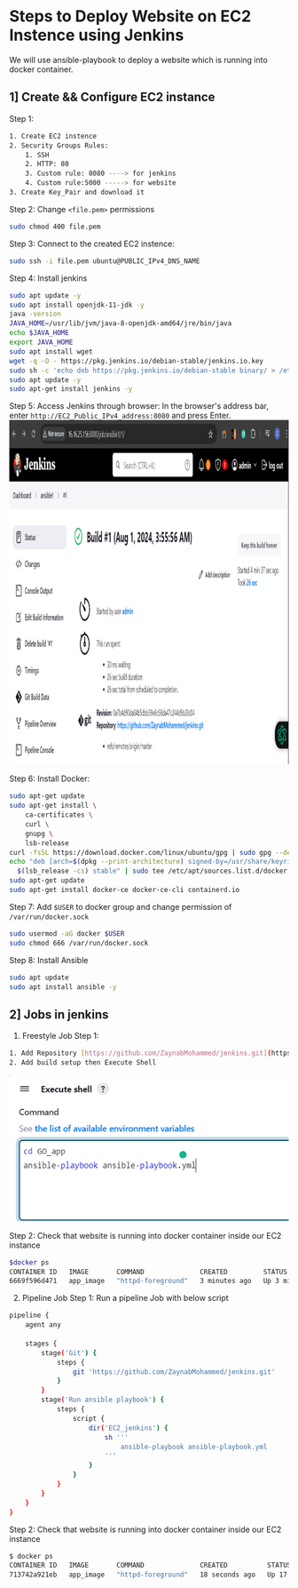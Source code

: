 # Steps to Deploy Website on EC2 Instence using Jenkins
We will use ansible-playbook to deploy a website which is running into docker container.
## 1] Create && Configure EC2 instance
Step 1:
```bash
1. Create EC2 instence
2. Security Groups Rules:
    1. SSH
    2. HTTP: 80
    3. Custom rule: 8080 ----> for jenkins
    4. Custom rule:5000 -----> for website
3. Create Key_Pair and download it
```
Step 2:
Change `<file.pem>` permissions
```bash
sudo chmod 400 file.pem
```
Step 3:
Connect to the created EC2 instence:
```bash
sudo ssh -i file.pem ubuntu@PUBLIC_IPv4_DNS_NAME
```
Step 4:
Install jenkins
```bash
sudo apt update -y
sudo apt install openjdk-11-jdk -y
java -version
JAVA_HOME=/usr/lib/jvm/java-8-openjdk-amd64/jre/bin/java
echo $JAVA_HOME
export JAVA_HOME
sudo apt install wget 
wget -q -O - https://pkg.jenkins.io/debian-stable/jenkins.io.key
sudo sh -c 'echo deb https://pkg.jenkins.io/debian-stable binary/ > /etc/apt/sources.list.d/jenkins.list'
sudo apt update -y 
sudo apt-get install jenkins -y
```
Step 5:
Access Jenkins through browser:
In the browser's address bar, enter `http://EC2_Public_IPv4_address:8080` and press Enter.
<img src="https://github.com/ZaynabMohammed/jenkins/blob/master/EC2_jenkins/2.PNG" width="700" height="620" >

Step 6:
Install Docker:
```bash
sudo apt-get update
sudo apt-get install \
    ca-certificates \
    curl \
    gnupg \
    lsb-release
curl -fsSL https://download.docker.com/linux/ubuntu/gpg | sudo gpg --dearmor -o /usr/share/keyrings/docker-archive-keyring.gpg
echo "deb [arch=$(dpkg --print-architecture) signed-by=/usr/share/keyrings/docker-archive-keyring.gpg] https://download.docker.com/linux/ubuntu \
  $(lsb_release -cs) stable" | sudo tee /etc/apt/sources.list.d/docker.list > /dev/null
sudo apt-get update
sudo apt-get install docker-ce docker-ce-cli containerd.io
```
Step 7:
Add `$USER` to docker group and change permission of `/var/run/docker.sock`
```bash
sudo usermod -aG docker $USER
sudo chmod 666 /var/run/docker.sock
```
Step 8:
Install Ansible
```bash
sudo apt update
sudo apt install ansible -y
```
## 2] Jobs in jenkins
1. Freestyle Job
Step 1:
```bash   
1. Add Repository [https://github.com/ZaynabMohammed/jenkins.git](https://github.com/ZaynabMohammed/jenkins.git), in Source Code Management
2. Add build setup then Execute Shell 
```
![1](1.PNG)

Step 2:
Check that website is running into docker container inside our EC2 instance
```bash
$docker ps
CONTAINER ID   IMAGE       COMMAND              CREATED         STATUS         PORTS                                               NAMES
6669f596d471   app_image   "httpd-foreground"   3 minutes ago   Up 3 minutes   80/tcp, 0.0.0.0:5000->8080/tcp, :::5000->8080/tcp   app
```
2. Pipeline Job
Step 1:
Run a pipeline Job with below script
```bash
pipeline {
    agent any
	
    stages {
	    stage('Git') {
            steps {
                git 'https://github.com/ZaynabMohammed/jenkins.git'
            }
        }
        stage('Run ansible playbook') {
            steps {
                script {
                    dir('EC2_jenkins') {
                        sh '''
                            ansible-playbook ansible-playbook.yml
                        '''
                    }
                }
            }
        }
    }
}
```
Step 2:
Check that website is running into docker container inside our EC2 instance
```bash
$ docker ps
CONTAINER ID   IMAGE       COMMAND              CREATED          STATUS          PORTS                                               NAMES
713742a921eb   app_image   "httpd-foreground"   18 seconds ago   Up 17 seconds   80/tcp, 0.0.0.0:5000->8080/tcp, :::5000->8080/tcp   app
```
